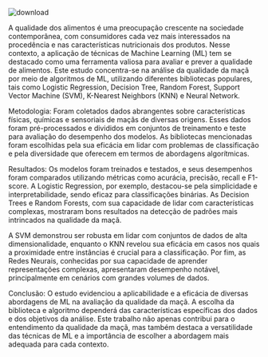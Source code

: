![download](https://fsp.usp.br/eccco/wp-content/uploads/2022/11/matheus-cenali-wXuzS9xR49M-unsplash-1200x900.jpg)

A qualidade dos alimentos é uma preocupação crescente na sociedade contemporânea, com consumidores cada vez mais interessados na procedência e nas características nutricionais dos produtos. Nesse contexto, a aplicação de técnicas de Machine Learning (ML) tem se destacado como uma ferramenta valiosa para avaliar e prever a qualidade de alimentos. Este estudo concentra-se na análise da qualidade da maçã por meio de algoritmos de ML, utilizando diferentes bibliotecas populares, tais como Logistic Regression, Decision Tree, Random Forest, Support Vector Machine (SVM), K-Nearest Neighbors (KNN) e Neural Network.

Metodologia:
Foram coletados dados abrangentes sobre características físicas, químicas e sensoriais de maçãs de diversas origens. Esses dados foram pré-processados e divididos em conjuntos de treinamento e teste para avaliação do desempenho dos modelos. As bibliotecas mencionadas foram escolhidas pela sua eficácia em lidar com problemas de classificação e pela diversidade que oferecem em termos de abordagens algorítmicas.

Resultados:
Os modelos foram treinados e testados, e seus desempenhos foram comparados utilizando métricas como acurácia, precisão, recall e F1-score. A Logistic Regression, por exemplo, destacou-se pela simplicidade e interpretabilidade, sendo eficaz para classificações binárias. As Decision Trees e Random Forests, com sua capacidade de lidar com características complexas, mostraram bons resultados na detecção de padrões mais intrincados na qualidade da maçã.

A SVM demonstrou ser robusta em lidar com conjuntos de dados de alta dimensionalidade, enquanto o KNN revelou sua eficácia em casos nos quais a proximidade entre instâncias é crucial para a classificação. Por fim, as Redes Neurais, conhecidas por sua capacidade de aprender representações complexas, apresentaram desempenho notável, principalmente em cenários com grandes volumes de dados.

Conclusão:
O estudo evidenciou a aplicabilidade e a eficácia de diversas abordagens de ML na avaliação da qualidade da maçã. A escolha da biblioteca e algoritmo dependerá das características específicas dos dados e dos objetivos da análise. Este trabalho não apenas contribui para o entendimento da qualidade da maçã, mas também destaca a versatilidade das técnicas de ML e a importância de escolher a abordagem mais adequada para cada contexto.
